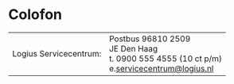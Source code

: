 # Colofon

| | |
|---|---|
| Logius Servicecentrum: | Postbus 96810 2509<br>JE Den Haag<br>t. 0900 555 4555 (10 ct p/m)<br>e.<servicecentrum@logius.nl> |